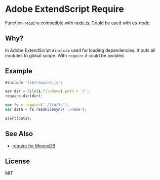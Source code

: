 # Adobe ExtendScript Require

Function `require` compatible with [node.js](http://nodejs.org "Node.js").
Could be used with [es-node](https://github.com/coderaiser/es-node "AE Node").

## Why?

In Adobe ExtendScript `#include` used for loading dependencies.
It puts all modules to global scope. With `require` it could be avoided.

## Example

```js
#include 'lib/require.js';

var dir = File($.fileName).path + '/';
require.dir(dir);

var fs = require('./lib/fs'),
var data = fs.readFileSync('./name');

alert(data);
```
## See Also

- [require for MongoDB](https://github.com/coderaiser/mongo-require "Mongo Require")

## License

MIT
